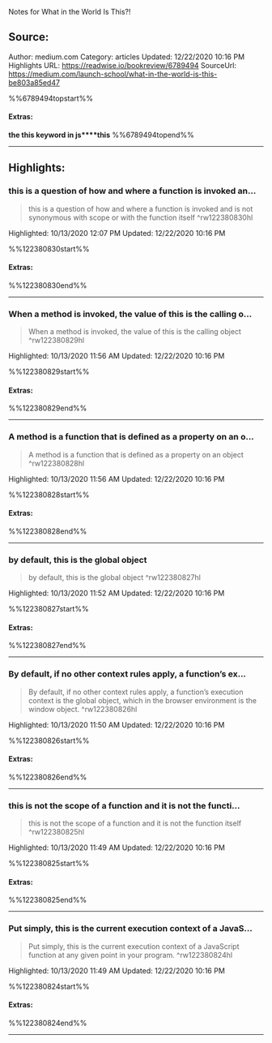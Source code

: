Notes for What in the World Is This?!

## Source:
Author: medium.com
Category: articles
Updated: 12/22/2020 10:16 PM
Highlights URL: https://readwise.io/bookreview/6789494
SourceUrl: https://medium.com/launch-school/what-in-the-world-is-this-be803a85ed47

%%6789494topstart%%
#### Extras:
**the this keyword in js****this**
%%6789494topend%%


 
-----
 ## Highlights:

### this is a question of how and where a function is invoked an...
>this is a question of how and where a function is invoked and is not synonymous with scope or with the function itself ^rw122380830hl


Highlighted: 10/13/2020 12:07 PM
Updated: 12/22/2020 10:16 PM

%%122380830start%%
#### Extras:

%%122380830end%%



------

### When a method is invoked, the value of this is the calling o...
>When a method is invoked, the value of this is the calling object ^rw122380829hl


Highlighted: 10/13/2020 11:56 AM
Updated: 12/22/2020 10:16 PM

%%122380829start%%
#### Extras:

%%122380829end%%



------

### A method is a function that is defined as a property on an o...
>A method is a function that is defined as a property on an object ^rw122380828hl


Highlighted: 10/13/2020 11:56 AM
Updated: 12/22/2020 10:16 PM

%%122380828start%%
#### Extras:

%%122380828end%%



------

### by default, this is the global object
>by default, this is the global object ^rw122380827hl


Highlighted: 10/13/2020 11:52 AM
Updated: 12/22/2020 10:16 PM

%%122380827start%%
#### Extras:

%%122380827end%%



------

### By default, if no other context rules apply, a function’s ex...
>By default, if no other context rules apply, a function’s execution context is the global object, which in the browser environment is the window object. ^rw122380826hl


Highlighted: 10/13/2020 11:50 AM
Updated: 12/22/2020 10:16 PM

%%122380826start%%
#### Extras:

%%122380826end%%



------

### this is not the scope of a function and it is not the functi...
>this is not the scope of a function and it is not the function itself ^rw122380825hl


Highlighted: 10/13/2020 11:49 AM
Updated: 12/22/2020 10:16 PM

%%122380825start%%
#### Extras:

%%122380825end%%



------

### Put simply, this is the current execution context of a JavaS...
>Put simply, this is the current execution context of a JavaScript function at any given point in your program. ^rw122380824hl


Highlighted: 10/13/2020 11:49 AM
Updated: 12/22/2020 10:16 PM

%%122380824start%%
#### Extras:

%%122380824end%%



------

